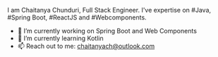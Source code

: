 
I am Chaitanya Chunduri, Full Stack Engineer. I've expertise on #Java, #Spring Boot, #ReactJS and #Webcomponents. 

- 🔭 I’m currently working on Spring Boot and Web Components 
- 🌱 I’m currently learning Kotlin
- 📫 Reach out to me: chaitanyach@outlook.com


<!--
**cchunduri/cchunduri** is a ✨ _special_ ✨ repository because its `README.md` (this file) appears on your GitHub profile.

Here are some ideas to get you started:

- 🔭 I’m currently working on ...
- 🌱 I’m currently learning ...
- 👯 I’m looking to collaborate on ...
- 🤔 I’m looking for help with ...
- 💬 Ask me about ...
- 📫 How to reach me: ...
- 😄 Pronouns: ...
- ⚡ Fun fact: ...
-->
